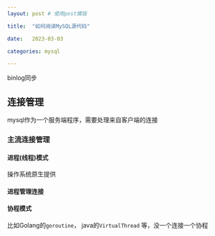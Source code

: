 ```yaml
---
layout: post # 使用post模版

title:  "如何阅读MySQL源代码"

date:   2023-03-03

categories: mysql

---
```


binlog同步

## 连接管理

mysql作为一个服务端程序，需要处理来自客户端的连接

### 主流连接管理

#### 进程(线程)模式
操作系统原生提供

#### 进程管理连接

#### 协程模式
比如Golang的`goroutine`， java的`VirtualThread` 等，没一个连接一个协程



